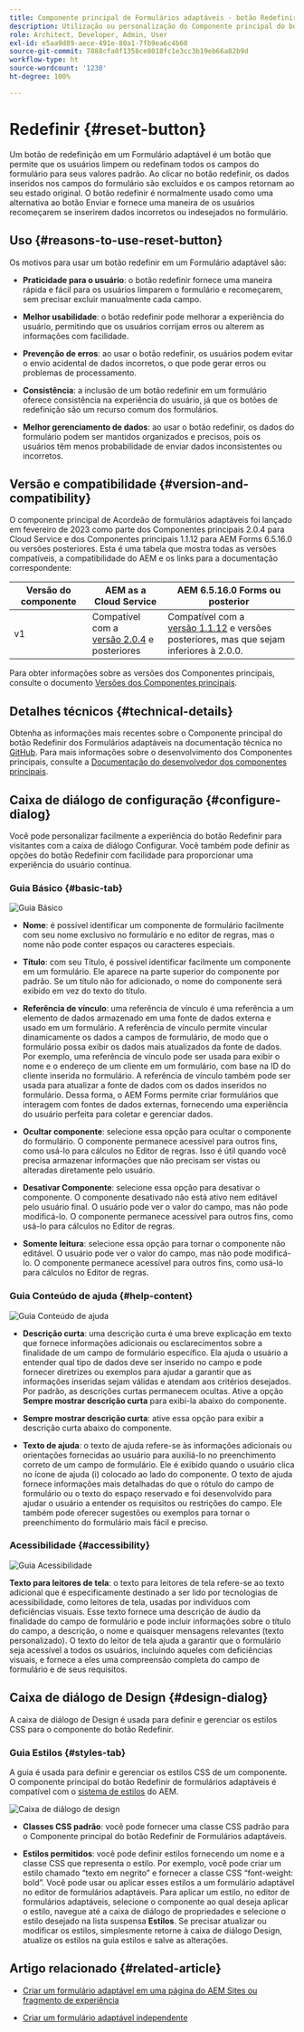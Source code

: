 ```yaml
---
title: Componente principal de Formulários adaptáveis - botão Redefinir
description: Utilização ou personalização do Componente principal do botão Redefinir de Formulários adaptáveis.
role: Architect, Developer, Admin, User
exl-id: e5aa9d89-aece-491e-80a1-7fb9ea6c4b60
source-git-commit: 7888cfa0f1358ce8018fc1e3cc3b19eb66a82b9d
workflow-type: ht
source-wordcount: '1230'
ht-degree: 100%

---
```


# Redefinir {#reset-button}

Um botão de redefinição em um Formulário adaptável é um botão que permite que os usuários limpem ou redefinam todos os campos do formulário para seus valores padrão. Ao clicar no botão redefinir, os dados inseridos nos campos do formulário são excluídos e os campos retornam ao seu estado original. O botão redefinir é normalmente usado como uma alternativa ao botão Enviar e fornece uma maneira de os usuários recomeçarem se inserirem dados incorretos ou indesejados no formulário.


## Uso {#reasons-to-use-reset-button}

Os motivos para usar um botão redefinir em um Formulário adaptável são:

* **Praticidade para o usuário**: o botão redefinir fornece uma maneira rápida e fácil para os usuários limparem o formulário e recomeçarem, sem precisar excluir manualmente cada campo.

* **Melhor usabilidade**: o botão redefinir pode melhorar a experiência do usuário, permitindo que os usuários corrijam erros ou alterem as informações com facilidade.

* **Prevenção de erros**: ao usar o botão redefinir, os usuários podem evitar o envio acidental de dados incorretos, o que pode gerar erros ou problemas de processamento.

* **Consistência**: a inclusão de um botão redefinir em um formulário oferece consistência na experiência do usuário, já que os botões de redefinição são um recurso comum dos formulários.

* **Melhor gerenciamento de dados**: ao usar o botão redefinir, os dados do formulário podem ser mantidos organizados e precisos, pois os usuários têm menos probabilidade de enviar dados inconsistentes ou incorretos.

## Versão e compatibilidade {#version-and-compatibility}

O componente principal de Acordeão de formulários adaptáveis foi lançado em fevereiro de 2023 como parte dos Componentes principais 2.0.4 para Cloud Service e dos Componentes principais 1.1.12 para AEM Forms 6.5.16.0 ou versões posteriores. Esta é uma tabela que mostra todas as versões compatíveis, a compatibilidade do AEM e os links para a documentação correspondente:

| Versão do componente | AEM as a Cloud Service | AEM 6.5.16.0 Forms ou posterior |
|---|---|---|
| v1 | Compatível com a <br>[versão 2.0.4](/help/adaptive-forms/version.md) e posteriores | Compatível com a <br>[versão 1.1.12](/help/adaptive-forms/version.md) e versões posteriores, mas que sejam inferiores à 2.0.0. |

Para obter informações sobre as versões dos Componentes principais, consulte o documento [Versões dos Componentes principais](/help/adaptive-forms/version.md).

<!-- ## Sample Component Output {#sample-component-output}

To experience the Accordion Component as well as see examples of its configuration options as well as HTML and JSON output, visit the [Component Library](https://adobe.com/go/aem_cmp_library_accordion). -->

## Detalhes técnicos {#technical-details}

Obtenha as informações mais recentes sobre o Componente principal do botão Redefinir dos Formulários adaptáveis na documentação técnica no [GitHub](https://github.com/adobe/aem-core-forms-components/tree/master/ui.af.apps/src/main/content/jcr_root/apps/core/fd/components/form/button/v1/button). Para mais informações sobre o desenvolvimento dos Componentes principais, consulte a [Documentação do desenvolvedor dos componentes principais](/help/developing/overview.md).

## Caixa de diálogo de configuração {#configure-dialog}

Você pode personalizar facilmente a experiência do botão Redefinir para visitantes com a caixa de diálogo Configurar. Você também pode definir as opções do botão Redefinir com facilidade para proporcionar uma experiência do usuário contínua.

### Guia Básico {#basic-tab}

![Guia Básico](/help/adaptive-forms/assets/button_basictab.png)

* **Nome**: é possível identificar um componente de formulário facilmente com seu nome exclusivo no formulário e no editor de regras, mas o nome não pode conter espaços ou caracteres especiais.

* **Título**: com seu Título, é possível identificar facilmente um componente em um formulário. Ele aparece na parte superior do componente por padrão. Se um título não for adicionado, o nome do componente será exibido em vez do texto do título.

* **Referência de vínculo**: uma referência de vínculo é uma referência a um elemento de dados armazenado em uma fonte de dados externa e usado em um formulário. A referência de vínculo permite vincular dinamicamente os dados a campos de formulário, de modo que o formulário possa exibir os dados mais atualizados da fonte de dados. Por exemplo, uma referência de vínculo pode ser usada para exibir o nome e o endereço de um cliente em um formulário, com base na ID do cliente inserida no formulário. A referência de vínculo também pode ser usada para atualizar a fonte de dados com os dados inseridos no formulário. Dessa forma, o AEM Forms permite criar formulários que interagem com fontes de dados externas, fornecendo uma experiência do usuário perfeita para coletar e gerenciar dados.

* **Ocultar componente**: selecione essa opção para ocultar o componente do formulário. O componente permanece acessível para outros fins, como usá-lo para cálculos no Editor de regras. Isso é útil quando você precisa armazenar informações que não precisam ser vistas ou alteradas diretamente pelo usuário.
* **Desativar Componente**: selecione essa opção para desativar o componente. O componente desativado não está ativo nem editável pelo usuário final. O usuário pode ver o valor do campo, mas não pode modificá-lo. O componente permanece acessível para outros fins, como usá-lo para cálculos no Editor de regras.
* **Somente leitura**: selecione essa opção para tornar o componente não editável. O usuário pode ver o valor do campo, mas não pode modificá-lo. O componente permanece acessível para outros fins, como usá-lo para cálculos no Editor de regras.

### Guia Conteúdo de ajuda {#help-content}

![Guia Conteúdo de ajuda](/help/adaptive-forms/assets/button_helptab.png)

* **Descrição curta**: uma descrição curta é uma breve explicação em texto que fornece informações adicionais ou esclarecimentos sobre a finalidade de um campo de formulário específico. Ela ajuda o usuário a entender qual tipo de dados deve ser inserido no campo e pode fornecer diretrizes ou exemplos para ajudar a garantir que as informações inseridas sejam válidas e atendam aos critérios desejados. Por padrão, as descrições curtas permanecem ocultas. Ative a opção **Sempre mostrar descrição curta** para exibi-la abaixo do componente.

* **Sempre mostrar descrição curta**: ative essa opção para exibir a descrição curta abaixo do componente.

* **Texto de ajuda**: o texto de ajuda refere-se às informações adicionais ou orientações fornecidas ao usuário para auxiliá-lo no preenchimento correto de um campo de formulário. Ele é exibido quando o usuário clica no ícone de ajuda (i) colocado ao lado do componente. O texto de ajuda fornece informações mais detalhadas do que o rótulo do campo de formulário ou o texto do espaço reservado e foi desenvolvido para ajudar o usuário a entender os requisitos ou restrições do campo. Ele também pode oferecer sugestões ou exemplos para tornar o preenchimento do formulário mais fácil e preciso.

### Acessibilidade {#accessibility}

![Guia Acessibilidade](/help/adaptive-forms/assets/button_accessibilitytab.png)


**Texto para leitores de tela**: o texto para leitores de tela refere-se ao texto adicional que é especificamente destinado a ser lido por tecnologias de acessibilidade, como leitores de tela, usadas por indivíduos com deficiências visuais. Esse texto fornece uma descrição de áudio da finalidade do campo de formulário e pode incluir informações sobre o título do campo, a descrição, o nome e quaisquer mensagens relevantes (texto personalizado). O texto do leitor de tela ajuda a garantir que o formulário seja acessível a todos os usuários, incluindo aqueles com deficiências visuais, e fornece a eles uma compreensão completa do campo de formulário e de seus requisitos.

## Caixa de diálogo de Design {#design-dialog}

A caixa de diálogo de Design é usada para definir e gerenciar os estilos CSS para o componente do botão Redefinir.


### Guia Estilos {#styles-tab}

A guia é usada para definir e gerenciar os estilos CSS de um componente. O componente principal do botão Redefinir de formulários adaptáveis é compatível com o [sistema de estilos](/help/get-started/authoring.md#component-styling) do AEM.

![Caixa de diálogo de design](/help/adaptive-forms/assets/reset_designdialog.png)

* **Classes CSS padrão**: você pode fornecer uma classe CSS padrão para o Componente principal do botão Redefinir de Formulários adaptáveis.

* **Estilos permitidos**: você pode definir estilos fornecendo um nome e a classe CSS que representa o estilo. Por exemplo, você pode criar um estilo chamado “texto em negrito” e fornecer a classe CSS “font-weight: bold”. Você pode usar ou aplicar esses estilos a um formulário adaptável no editor de formulários adaptáveis. Para aplicar um estilo, no editor de formulários adaptáveis, selecione o componente ao qual deseja aplicar o estilo, navegue até a caixa de diálogo de propriedades e selecione o estilo desejado na lista suspensa **Estilos**. Se precisar atualizar ou modificar os estilos, simplesmente retorne à caixa de diálogo Design, atualize os estilos na guia estilos e salve as alterações.

## Artigo relacionado {#related-article}

* [Criar um formulário adaptável em uma página do AEM Sites ou fragmento de experiência](https://experienceleague.adobe.com/docs/experience-manager-cloud-service/content/forms/adaptive-forms-authoring/create-or-add-an-adaptive-form-to-aem-sites-page.html?lang=pt-BR)

* [Criar um formulário adaptável independente](https://experienceleague.adobe.com/docs/experience-manager-cloud-service/content/forms/adaptive-forms-authoring/authoring-adaptive-forms-core-components/create-an-adaptive-form-on-forms-cs/creating-adaptive-form-core-components.html?lang=pt-BR)
